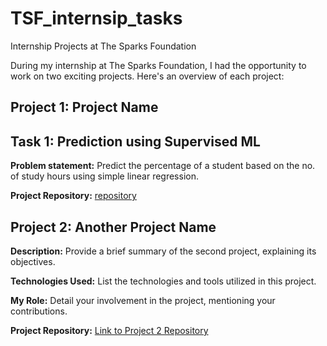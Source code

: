 # TSF_internsip_tasks

Internship Projects at The Sparks Foundation

During my internship at The Sparks Foundation, I had the opportunity to work on two exciting projects. Here's an overview of each project:

## Project 1: Project Name
## Task 1: Prediction using Supervised ML
**Problem statement:** Predict the percentage of a student based on the no. of study hours using simple linear regression.

**Project Repository:** [repository](https://github.com/Nisha-Sagar/TSF-internsip-tasks/tree/main/TASK_1)

## Project 2: Another Project Name

**Description:** Provide a brief summary of the second project, explaining its objectives.

**Technologies Used:** List the technologies and tools utilized in this project.

**My Role:** Detail your involvement in the project, mentioning your contributions.

**Project Repository:** [Link to Project 2 Repository](https://github.com/yourusername/project2-repo)
